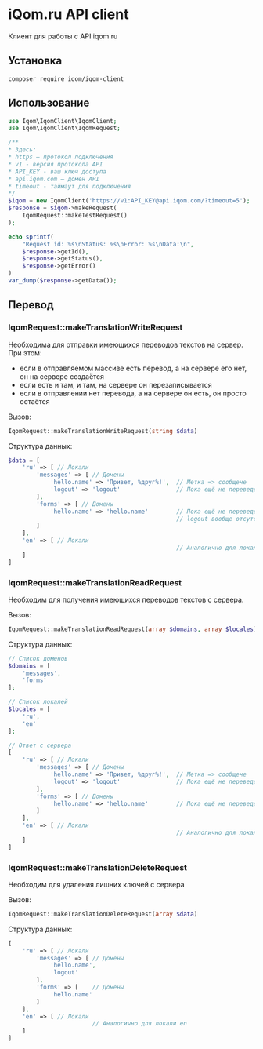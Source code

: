 iQom.ru API client
==================

Клиент для работы с API iqom.ru


## Установка

```
composer require iqom/iqom-client
```


## Использование

```php
use Iqom\IqomClient\IqomClient;
use Iqom\IqomClient\IqomRequest;

/**
* Здесь:
* https — протокол подключения
* v1 - версия протокола API
* API_KEY - ваш ключ доступа
* api.iqom.com — домен API
* timeout - таймаут для подключения
*/
$iqom = new IqomClient('https://v1:API_KEY@api.iqom.com/?timeout=5');
$response = $iqom->makeRequest(
    IqomRequest::makeTestRequest()
);

echo sprintf(
    "Request id: %s\nStatus: %s\nError: %s\nData:\n",
    $response->getId(),
    $response->getStatus(),
    $response->getError()
)
var_dump($response->getData());
```

## Перевод

### IqomRequest::makeTranslationWriteRequest

Необходима для отправки имеющихся переводов текстов на сервер. При этом:
- если в отправляемом массиве есть перевод, а на сервере его нет, он на сервере создаётся
- если есть и там, и там, на сервере он перезаписывается
- если в отправлении нет перевода, а на сервере он есть, он просто остаётся

Вызов:
```php
IqomRequest::makeTranslationWriteRequest(string $data)
```

Структура данных:
```php
$data = [
    'ru' => [ // Локали
        'messages' => [ // Домены
            'hello.name' => 'Привет, %друг%!',  // Метка => сообщене
            'logout' => 'logout'                // Пока ещё не переведено
        ],
        'forms' => [ // Домены
            'hello.name' => 'hello.name'        // Пока ещё не переведено
                                                // logout вообще отсутствует
        ]   
    ],
    'en' => [ // Локали
                                                // Аналогично для локали en
    ]
]
```

### IqomRequest::makeTranslationReadRequest

Необходим для получения имеющихся переводов текстов с сервера.

Вызов:
```php
IqomRequest::makeTranslationReadRequest(array $domains, array $locales)
```

Структура данных:
```php
// Список доменов
$domains = [
    'messages',
    'forms'
];

// Список локалей
$locales = [
    'ru',
    'en'
];

// Ответ с сервера
[
    'ru' => [ // Локали
        'messages' => [ // Домены
            'hello.name' => 'Привет, %друг%!',  // Метка => сообщене
            'logout' => 'logout'                // Пока ещё не переведено
        ],
        'forms' => [ // Домены
            'hello.name' => 'hello.name'        // Пока ещё не переведено
        ]   
    ],
    'en' => [ // Локали
                                                // Аналогично для локали en
    ]
]
```

### IqomRequest::makeTranslationDeleteRequest

Необходим для удаления лишних ключей с сервера

Вызов:
```php
IqomRequest::makeTranslationDeleteRequest(array $data)
```

Структура данных:
```php
[
    'ru' => [ // Локали
        'messages' => [ // Домены
            'hello.name',
            'logout'
        ],
        'forms' => [    // Домены
            'hello.name'
        ]   
    ],
    'en' => [ // Локали
                        // Аналогично для локали en
    ]
]
```
